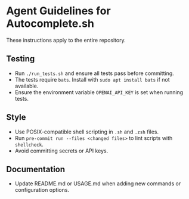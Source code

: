 # Agent Guidelines for Autocomplete.sh

These instructions apply to the entire repository.

## Testing
- Run `./run_tests.sh` and ensure all tests pass before committing.
- The tests require `bats`. Install with `sudo apt install bats` if not available.
- Ensure the environment variable `OPENAI_API_KEY` is set when running tests.

## Style
- Use POSIX-compatible shell scripting in `.sh` and `.zsh` files.
- Run `pre-commit run --files <changed files>` to lint scripts with `shellcheck`.
- Avoid committing secrets or API keys.

## Documentation
- Update README.md or USAGE.md when adding new commands or configuration options.

